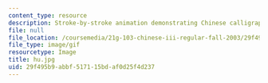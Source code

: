 ```yaml
---
content_type: resource
description: Stroke-by-stroke animation demonstrating Chinese calligraphy.
file: null
file_location: /coursemedia/21g-103-chinese-iii-regular-fall-2003/29f495b9abbf517115bdaf0d25f4d237_hu.jpg
file_type: image/gif
resourcetype: Image
title: hu.jpg
uid: 29f495b9-abbf-5171-15bd-af0d25f4d237
---
```

